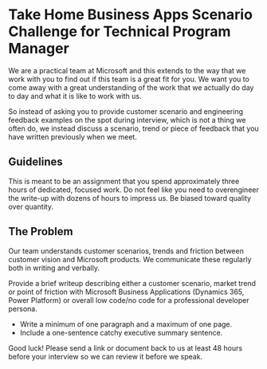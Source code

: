 # Take Home Business Apps Scenario Challenge for Technical Program Manager

We are a practical team at Microsoft and this extends to the way that we work with you to find out if this team is a great fit for you. We want you to come away with a great understanding of the work that we actually do day to day and what it is like to work with us.

So instead of asking you to provide customer scenario and engineering feedback examples on the spot during interview, which is not a thing we often do, we instead discuss a scenario, trend or piece of feedback that you have written previously when we meet.



## Guidelines

This is meant to be an assignment that you spend approximately three hours of dedicated, focused work. Do not feel like you need to overengineer the write-up with dozens of hours to impress us. Be biased toward quality over quantity.



## The Problem

Our team understands customer scenarios, trends and friction between customer vision and Microsoft products. We communicate these regularly both in writing and verbally.

Provide a brief writeup describing either a customer scenario, market trend or point of friction with Microsoft Business Applications (Dynamics 365, Power Platform) or overall low code/no code for a professional developer persona.

- Write a minimum of one paragraph and a maximum of one page.
- Include a one-sentence catchy executive summary sentence.



Good luck! Please send a link or document back to us at least 48 hours before your interview so we can review it before we speak.